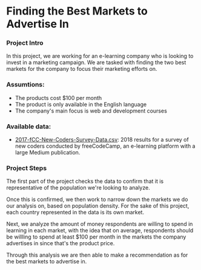 # Finding the Best Markets to Advertise In

### Project Intro

In this project, we are working for an e-learning company who is looking to invest in a marketing campaign. We are tasked with finding the two best markets for the company to focus their marketing efforts on.

### Assumtions:
- The products cost $100 per month
- The product is only available in the English language
- The company's main focus is web and development courses

### Available data:
- [2017-fCC-New-Coders-Survey-Data.csv](https://github.com/capvkd/portfolio/blob/master/Finding%20the%20Best%20Markets%20to%20Advertise%20In/2017-fCC-New-Coders-Survey-Data.csv): 2018 results for a survey of new coders conducted by freeCodeCamp, an e-learning platform with a large Medium publication.

### Project Steps
The first part of the project checks the data to confirm that it is representative of the population we're looking to analyze.

Once this is confirmed, we then work to narrow down the markets we do our analysis on, based on population density. For the sake of this project, each country represented in the data is its own market.

Next, we analyze the amount of money respondents are willing to spend in learning in each market, with the idea that on average, respondents should be willling to spend at least $100 per month in the markets the company advertises in since that's the product price.

Through this analysis we are then able to make a recommendation as for the best markets to advertise in.
